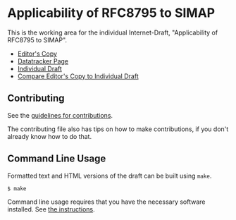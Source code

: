 <!-- regenerate: on (set to off if you edit this file) -->

# Applicability of RFC8795 to SIMAP

This is the working area for the individual Internet-Draft, "Applicability of RFC8795 to SIMAP".

* [Editor's Copy](https://italobusi.github.io/RFC8795-Applicability-to-SIMAP/#go.draft-xyz-nmop-rfc8795-simap-applicability.html)
* [Datatracker Page](https://datatracker.ietf.org/doc/draft-xyz-nmop-rfc8795-simap-applicability)
* [Individual Draft](https://datatracker.ietf.org/doc/html/draft-xyz-nmop-rfc8795-simap-applicability)
* [Compare Editor's Copy to Individual Draft](https://italobusi.github.io/RFC8795-Applicability-to-SIMAP/#go.draft-xyz-nmop-rfc8795-simap-applicability.diff)


## Contributing

See the
[guidelines for contributions](https://github.com/italobusi/RFC8795-Applicability-to-SIMAP/blob/main/CONTRIBUTING.md).

The contributing file also has tips on how to make contributions, if you
don't already know how to do that.

## Command Line Usage

Formatted text and HTML versions of the draft can be built using `make`.

```sh
$ make
```

Command line usage requires that you have the necessary software installed.  See
[the instructions](https://github.com/martinthomson/i-d-template/blob/main/doc/SETUP.md).

